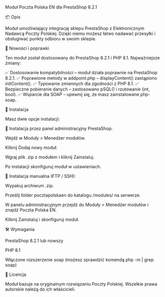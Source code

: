 Moduł Poczta Polska EN dla PrestaShop 8.2.1

📦 Opis

Moduł umożliwiający integrację sklepu PrestaShop z Elektronicznym Nadawcą Poczty Polskiej. Dzięki niemu możesz łatwo nadawać przesyłki i obsługiwać punkty odbioru w swoim sklepie.

🚀 Nowości i poprawki

Ten moduł został dostosowany do PrestaShop 8.2.1 i PHP 8.1. Najważniejsze zmiany:

✅ Dostosowanie kompatybilności – moduł działa poprawnie na PrestaShop 8.2.1.
✅ Poprawione metody w addpoint.php – displayContent() zastąpiono initContent().
✅ Typowanie zmiennych dla zgodności z PHP 8.1.
✅ Bezpieczne pobieranie danych – zastosowano pSQL() i rzutowanie (int, bool).
✅ Wsparcie dla SOAP – upewnij się, że masz zainstalowane php-soap.

🔧 Instalacja

Masz dwie opcje instalacji:

📌 Instalacja przez panel administracyjny PrestaShop:

Wejdź w Moduły > Menedżer modułów.

Kliknij Dodaj nowy moduł.

Wgraj plik .zip z modułem i kliknij Zainstaluj.

Po instalacji skonfiguruj moduł w ustawieniach.

📌 Instalacja manualna (FTP / SSH):

Wypakuj archiwum .zip.

Prześlij folder pocztapolskaen do katalogu /modules/ na serwerze.

W panelu administracyjnym przejdź do Moduły > Menedżer modułów i znajdź Poczta Polska EN.

Kliknij Zainstaluj i skonfiguruj moduł.

🛠️ Wymagania

PrestaShop 8.2.1 lub nowszy

PHP 8.1

Włączone rozszerzenie soap (możesz sprawdzić komendą php -m | grep soap)

📜 Licencja

Moduł bazuje na oryginalnym rozwiązaniu Poczty Polskiej. Wszelkie prawa autorskie należą do ich właścicieli.
